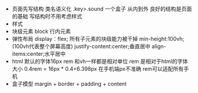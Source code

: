 - 页面先写结构
 类名语义化 .key>.sound  一个盒子
 从内到外
 良好的结构是页面的基础
 写结构时不用考虑样式
- 样式
 - 块级元素 block
   行内元素
 - 弹性布局
  display：flex;
  所有子元素的块级能力被干掉
  min-height:100vh;(100vh代表整个屏幕高度)
  justify-content:center;垂直居中
  align-items:center;水平居中
- html 默认的字体16px
  rem 和vh一样都是相对单位
  rem 是相对于html的字体大小
  0.4rem = 16px * 0.4=6.398px
  在手机端px不准确 rem可以适配所有手机
- 盒子模型
  margin + border + padding + content
